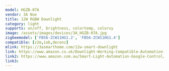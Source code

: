 ```yaml
---
model: HGZB-07A
vendor: 3A Nue
title: 12W RGBW Downlight
category: light
supports: on/off, brightness, colortemp, colorxy
image: /assets/images/devices/3A_HGZB-07A.jpg
zigbeemodel: ['FB56-ZCW11HG1.2', 'FB56-ZCW11HG1.4']
compatible: [z2m,iob,deconz]
mlink: https://3asmarthome.com/12w-smart-downlight
link: https://www.amazon.co.uk/Downlight-Working-Compatible-Automation-Control/dp/B07KWXFDQC
link2: https://www.amazon.com.au/Smart-Light-Automation-Google-Control/dp/B07T9CPJ5S
link3: 
---
```

